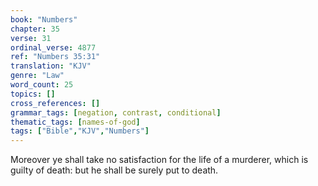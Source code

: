 ```yaml
---
book: "Numbers"
chapter: 35
verse: 31
ordinal_verse: 4877
ref: "Numbers 35:31"
translation: "KJV"
genre: "Law"
word_count: 25
topics: []
cross_references: []
grammar_tags: [negation, contrast, conditional]
thematic_tags: [names-of-god]
tags: ["Bible","KJV","Numbers"]
---
```

Moreover ye shall take no satisfaction for the life of a murderer, which is guilty of death: but he shall be surely put to death.
